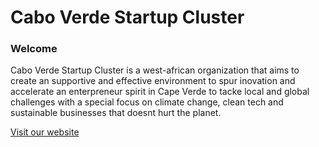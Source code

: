# Cabo Verde Startup Cluster

### Welcome

Cabo Verde Startup Cluster is a west-african organization that aims to create an supportive and effective environment to spur inovation and accelerate an enterpreneur spirit in Cape Verde to tacke local and global challenges with a special focus on climate change, clean tech and sustainable businesses that doesnt hurt the planet.

[Visit our website](http://cvstartupcluster.org)

